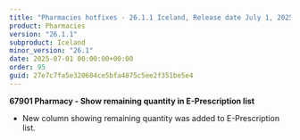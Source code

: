```yaml
---
title: "Pharmacies hotfixes - 26.1.1 Iceland, Release date July 1, 2025 - Hotfixes"
product: Pharmacies
version: "26.1.1"
subproduct: Iceland
minor_version: "26.1"
date: 2025-07-01 00:00:00+00:00
order: 95
guid: 27e7c7fa5e320604ce5bfa4875c5ee2f351be5e4
---
```


<strong>67901 Pharmacy - Show remaining quantity in E-Prescription list</strong>
<ul><li>New column showing remaining quantity was added to E-Prescription list.</li></ul>
